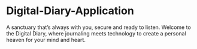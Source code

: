 # Digital-Diary-Application
 A sanctuary that’s always with you, secure and ready to listen. Welcome to the Digital Diary, where journaling meets technology to create a personal heaven for your mind and heart.
